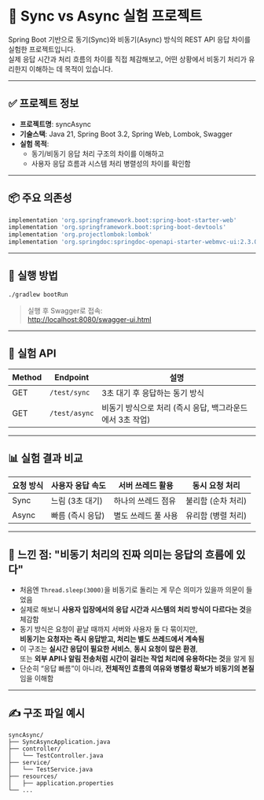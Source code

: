 # 🔁 Sync vs Async 실험 프로젝트

Spring Boot 기반으로 동기(Sync)와 비동기(Async) 방식의 REST API 응답 차이를 실험한 프로젝트입니다.  
실제 응답 시간과 처리 흐름의 차이를 직접 체감해보고, 어떤 상황에서 비동기 처리가 유리한지 이해하는 데 목적이 있습니다.

---

## ✅ 프로젝트 정보

- **프로젝트명**: syncAsync
- **기술스택**: Java 21, Spring Boot 3.2, Spring Web, Lombok, Swagger
- **실험 목적**: 
  - 동기/비동기 응답 처리 구조의 차이를 이해하고
  - 사용자 응답 흐름과 시스템 처리 병렬성의 차이를 확인함

---

## 📦 주요 의존성

```groovy
implementation 'org.springframework.boot:spring-boot-starter-web'
implementation 'org.springframework.boot:spring-boot-devtools'
implementation 'org.projectlombok:lombok'
implementation 'org.springdoc:springdoc-openapi-starter-webmvc-ui:2.3.0'
```

---

## 🔧 실행 방법

```bash
./gradlew bootRun
```

> 실행 후 Swagger로 접속:  
> [http://localhost:8080/swagger-ui.html](http://localhost:8080/swagger-ui.html)

---

## 🧪 실험 API

| Method | Endpoint | 설명 |
|--------|----------|------|
| GET | `/test/sync` | 3초 대기 후 응답하는 동기 방식 |
| GET | `/test/async` | 비동기 방식으로 처리 (즉시 응답, 백그라운드에서 3초 작업) |

---

## 📊 실험 결과 비교

| 요청 방식 | 사용자 응답 속도 | 서버 쓰레드 활용 | 동시 요청 처리 |
|-----------|------------------|-------------------|----------------|
| Sync | 느림 (3초 대기) | 하나의 쓰레드 점유 | 불리함 (순차 처리) |
| Async | 빠름 (즉시 응답) | 별도 쓰레드 풀 사용 | 유리함 (병렬 처리) |

---

## 🧠 느낀 점: "비동기 처리의 진짜 의미는 응답의 흐름에 있다"

- 처음엔 `Thread.sleep(3000)`을 비동기로 돌리는 게 무슨 의미가 있을까 의문이 들었음  
- 실제로 해보니 **사용자 입장에서의 응답 시간과 시스템의 처리 방식이 다르다는 것**을 체감함  
- 동기 방식은 요청이 끝날 때까지 서버와 사용자 둘 다 묶이지만,  
  **비동기는 요청자는 즉시 응답받고, 처리는 별도 쓰레드에서 계속됨**
- 이 구조는 **실시간 응답이 필요한 서비스**, **동시 요청이 많은 환경**,  
  또는 **외부 API나 알림 전송처럼 시간이 걸리는 작업 처리에 유용하다는 것**을 알게 됨
- 단순히 “응답 빠름”이 아니라, **전체적인 흐름의 여유와 병렬성 확보가 비동기의 본질**임을 이해함

---

## ✍️ 구조 파일 예시

```
syncAsync/
├── SyncAsyncApplication.java
├── controller/
│   └── TestController.java
├── service/
│   └── TestService.java
├── resources/
│   ├── application.properties
└── ...
```


